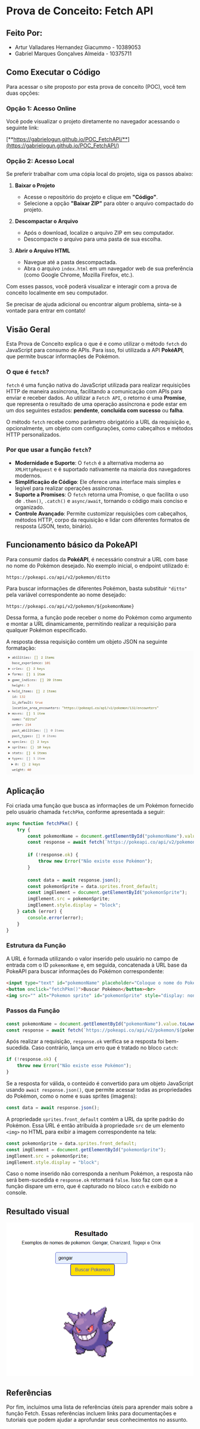 
# Prova de Conceito: Fetch API 

## Feito Por:

- Artur Valladares Hernandez Giacummo - 10389053  
- Gabriel Marques Gonçalves Almeida - 10375711  

## Como Executar o Código

Para acessar o site proposto por esta prova de conceito (POC), você tem duas opções:

### Opção 1: Acesso Online

Você pode visualizar o projeto diretamente no navegador acessando o seguinte link:

[**https://gabrielogun.github.io/POC_FetchAPI/**](https://gabrielogun.github.io/POC_FetchAPI/)


### Opção 2: Acesso Local

Se preferir trabalhar com uma cópia local do projeto, siga os passos abaixo:

1. **Baixar o Projeto**  
   - Acesse o repositório do projeto e clique em **"Código"**.  
   - Selecione a opção **"Baixar ZIP"** para obter o arquivo compactado do projeto.  

2. **Descompactar o Arquivo**  
   - Após o download, localize o arquivo ZIP em seu computador.  
   - Descompacte o arquivo para uma pasta de sua escolha.  

3. **Abrir o Arquivo HTML**  
   - Navegue até a pasta descompactada.  
   - Abra o arquivo `index.html` em um navegador web de sua preferência (como Google Chrome, Mozilla Firefox, etc.).  

Com esses passos, você poderá visualizar e interagir com a prova de conceito localmente em seu computador.

Se precisar de ajuda adicional ou encontrar algum problema, sinta-se à vontade para entrar em contato!

## Visão Geral

Esta Prova de Conceito explica o que é e como utilizar o método `fetch` do JavaScript para consumo de APIs. Para isso, foi utilizada a API **PokéAPI**, que permite buscar informações de Pokémon.

### O que é `fetch`? 

`fetch` é uma função nativa do JavaScript utilizada para realizar requisições HTTP de maneira assíncrona, facilitando a comunicação com APIs para enviar e receber dados. Ao utilizar a `Fetch API`, o retorno é uma **Promise**, que representa o resultado de uma operação assíncrona e pode estar em um dos seguintes estados: **pendente**, **concluída com sucesso** ou **falha**. 

O método `fetch` recebe como parâmetro obrigatório a URL da requisição e, opcionalmente, um objeto com configurações, como cabeçalhos e métodos HTTP personalizados.

### Por que usar a função `fetch`?

- **Modernidade e Suporte**: O `fetch` é a alternativa moderna ao `XMLHttpRequest` e é suportado nativamente na maioria dos navegadores modernos.  
- **Simplificação de Código**: Ele oferece uma interface mais simples e legível para realizar operações assíncronas.  
- **Suporte a Promises**: O `fetch` retorna uma Promise, o que facilita o uso de `.then()`, `.catch()` e `async/await`, tornando o código mais conciso e organizado.  
- **Controle Avançado**: Permite customizar requisições com cabeçalhos, métodos HTTP, corpo da requisição e lidar com diferentes formatos de resposta (JSON, texto, binário).

## Funcionamento básico da PokeAPI

Para consumir dados da **PokéAPI**, é necessário construir a URL com base no nome do Pokémon desejado. No exemplo inicial, o endpoint utilizado é:

```
https://pokeapi.co/api/v2/pokemon/ditto
```

Para buscar informações de diferentes Pokémon, basta substituir `"ditto"` pela variável correspondente ao nome desejado:

```
https://pokeapi.co/api/v2/pokemon/${pokemonName}
```

Dessa forma, a função pode receber o nome do Pokémon como argumento e montar a URL dinamicamente, permitindo realizar a requisição para qualquer Pokémon especificado.

A resposta dessa requisição contém um objeto JSON na seguinte formatação:  
![Resposta JSON](images/retornopokeapi.png)

## Aplicação

Foi criada uma função que busca as informações de um Pokémon fornecido pelo usuário chamada `fetchPkm`, conforme apresentada a seguir:

```javascript
async function fetchPkm() {
    try {
        const pokemonName = document.getElementById("pokemonName").value.toLowerCase();
        const response = await fetch(`https://pokeapi.co/api/v2/pokemon/${pokemonName}`);

        if (!response.ok) {
            throw new Error("Não existe esse Pokémon");
        }

        const data = await response.json();
        const pokemonSprite = data.sprites.front_default;
        const imgElement = document.getElementById("pokemonSprite");
        imgElement.src = pokemonSprite;
        imgElement.style.display = "block";
    } catch (error) {
        console.error(error);
    }
}
```

### Estrutura da Função

A URL é formada utilizando o valor inserido pelo usuário no campo de entrada com o ID `pokemonName` e, em seguida, concatenada à URL base da PokeAPI para buscar informações do Pokémon correspondente:

```html
<input type="text" id="pokemonName" placeholder="Coloque o nome do Pokémon">
<button onclick="fetchPkm()">Buscar Pokémon</button><br>
<img src="" alt="Pokemon sprite" id="pokemonSprite" style="display: none">
```

### Passos da Função

```javascript
const pokemonName = document.getElementById("pokemonName").value.toLowerCase(); 
const response = await fetch(`https://pokeapi.co/api/v2/pokemon/${pokemonName}`);
```

Após realizar a requisição, `response.ok` verifica se a resposta foi bem-sucedida. Caso contrário, lança um erro que é tratado no bloco `catch`:

```javascript
if (!response.ok) {
    throw new Error("Não existe esse Pokémon");
}                
```

Se a resposta for válida, o conteúdo é convertido para um objeto JavaScript usando `await response.json()`, que permite acessar todas as propriedades do Pokémon, como o nome e suas sprites (imagens):

```javascript
const data = await response.json();
```

A propriedade `sprites.front_default` contém a URL da sprite padrão do Pokémon. Essa URL é então atribuída à propriedade `src` de um elemento `<img>` no HTML para exibir a imagem correspondente na tela:

```javascript
const pokemonSprite = data.sprites.front_default;
const imgElement = document.getElementById("pokemonSprite");
imgElement.src = pokemonSprite;
imgElement.style.display = "block";
```

Caso o nome inserido não corresponda a nenhum Pokémon, a resposta não será bem-sucedida e `response.ok` retornará `false`. Isso faz com que a função dispare um erro, que é capturado no bloco `catch` e exibido no console.

## Resultado visual

![Resultado](images/resultado.png)  

## Referências

Por fim, incluímos uma lista de referências úteis para aprender mais sobre a função Fetch. Essas referências incluem links para documentações e tutoriais que podem ajudar a aprofundar seus conhecimentos no assunto.
